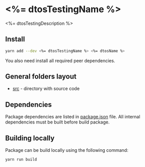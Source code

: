 # <%= dtosTestingName %>

<%= dtosTestingDescription %>

## Install

```bash
yarn add --dev <%= dtosTestingName %> <%= dtosName %>
```

You also need install all required peer dependencies.

## General folders layout

- [src](./src) - directory with source code

## Dependencies

Package dependencies are listed in [package.json](./package.json) file.
All internal dependencies must be built before build package.

## Building locally

Package can be build locally using the following command:

```bash
yarn run build
```

